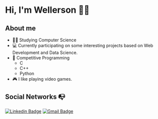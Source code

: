# Hi, I'm Wellerson :man_technologist:

## About me
- 👨‍🎓 Studying Computer Science
- :computer: Currently participating on some interesting projects based on Web Development and Data Science.
- :blue_heart: Competitive Programming
    - C
    - C++
    - Python
- :video_game: I like playing video games.

## Social Networks :mailbox_with_no_mail:

<!---<a href="https://www.linkedin.com/in/wellersonprenholato/" target="_blank"><img src="https://img.shields.io/badge/LinkedIn-%230077B5.svg?&style=flat-square&logo=linkedin&logoColor=white" alt="LinkedIn"></a>
<a href="https://www.instagram.com/wellersonprenholato/" target="_blank"><img src="https://img.shields.io/badge/Instagram-%23E4405F.svg?&style=flat-square&logo=instagram&logoColor=white" alt="Instagram"></a>-->


[![Linkedin Badge](https://img.shields.io/badge/-LinkedIn-blue?style=flat-square&logo=Linkedin&logoColor=white&link=https://www.linkedin.com/in/wellersonprenholato/)](https://www.linkedin.com/in/wellersonprenholato/)
[![Gmail Badge](https://img.shields.io/badge/-Gmail-c14438?style=flat-square&logo=Gmail&logoColor=white&link=mailto:wellerson.prenholato@gmail.com)](mailto:wellerson.prenholato@gmail.com)
